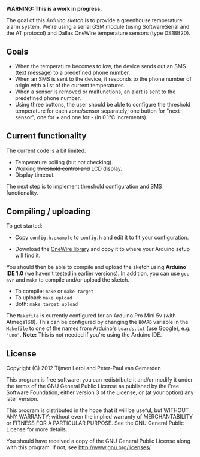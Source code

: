 **WARNING: This is a work in progress.**

The goal of this *Arduino sketch* is to provide a greenhouse temperature alarm system. We're using a serial GSM module (using SoftwareSerial and the AT protocol) and Dallas OneWire temperature sensors (type DS18B20).

Goals
-----

* When the temperature becomes to low, the device sends out an SMS (text message) to a predefined phone number.
* When an SMS is sent to the device, it responds to the phone number of origin with a list of the current temperatures.
* When a sensor is removed or malfunctions, an alart is sent to the predefined phone number.
* Using three buttons, the user should be able to configure the threshold temperature for each zone/sensor separately; one button for "next sensor", one for + and one for - (in 0.1°C increments).

Current functionality
---------------------

The current code is a bit limited:

* Temperature polling (but not checking).
* Working ~~threshold control and~~ LCD display.
* Display timeout.

The next step is to implement threshold configuration and SMS functionality.

Compiling / uploading
---------------------

To get started:

* Copy `config.h.example` to `config.h` and edit it to fit your configuration.
* Download the [OneWire library][1] and copy it to where your Arduino setup will find it.

  [1]: http://www.pjrc.com/teensy/td_libs_OneWire.html "OneWire Arduino Library"

You should then be able to compile and upload the sketch using **Arduino IDE 1.0** (we haven't tested in earlier versions). In addition, you can use `gcc-avr` and `make` to compile and/or upload the sketch.

* To compile: `make` or `make target`
* To upload: `make upload`
* Both: `make target upload`

The `Makefile` is currently configured for an Arduino Pro Mini 5v (with Atmega168). This can be configured by changing the `BOARD` variable in the `Makefile` to one of the names from Arduino's `boards.txt` (use Google), e.g. `"uno"`. **Note:** This is not needed if you're using the Arduino IDE.

License
-------

Copyright (C) 2012  Tijmen Leroi and Peter-Paul van Gemerden

This program is free software: you can redistribute it and/or modify
it under the terms of the GNU General Public License as published by
the Free Software Foundation, either version 3 of the License, or
(at your option) any later version.

This program is distributed in the hope that it will be useful,
but WITHOUT ANY WARRANTY; without even the implied warranty of
MERCHANTABILITY or FITNESS FOR A PARTICULAR PURPOSE.  See the
GNU General Public License for more details.

You should have received a copy of the GNU General Public License
along with this program.  If not, see <http://www.gnu.org/licenses/>.
